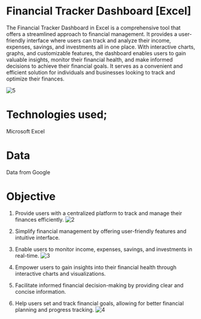 # Financial Tracker Dashboard [Excel]

The Financial Tracker Dashboard in Excel is a comprehensive tool that offers a streamlined approach to financial management.
It provides a user-friendly interface where users can track and analyze their income, expenses, savings, and investments all in one place. 
With interactive charts, graphs, and customizable features, the dashboard enables users to gain valuable insights, monitor their financial health, and make informed decisions to achieve their financial goals. 
It serves as a convenient and efficient solution for individuals and businesses looking to track and optimize their finances.

![5](https://github.com/rahulrajan15/Financial_Tracker_Dashboard-Excel-/assets/113009011/e6af0114-a517-44b6-8e43-02e68238a073)

# Technologies used;
Microsoft Excel

# Data
Data from Google


# Objective
1) Provide users with a centralized platform to track and manage their finances efficiently.
![2](https://github.com/rahulrajan15/Stock_Analysis_EDA_Project/assets/113009011/34eea7c4-feb3-4f43-a917-fe4a197b1561)

2) Simplify financial management by offering user-friendly features and intuitive interface.
3) Enable users to monitor income, expenses, savings, and investments in real-time.
![3](https://github.com/rahulrajan15/Stock_Analysis_EDA_Project/assets/113009011/cde6fb6b-326a-4dda-b412-ca850d95b31b)

4) Empower users to gain insights into their financial health through interactive charts and visualizations.
5) Facilitate informed financial decision-making by providing clear and concise information.
6) Help users set and track financial goals, allowing for better financial planning and progress tracking.
![4](https://github.com/rahulrajan15/Stock_Analysis_EDA_Project/assets/113009011/f2914a94-bef7-4d3f-ae23-3a0ecb9b4284)


